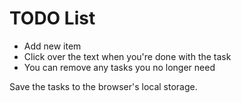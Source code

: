# TODO List

- Add new item
- Click over the text when you're done with the task
- You can remove any tasks you no longer need

Save the tasks to the browser's local storage.
